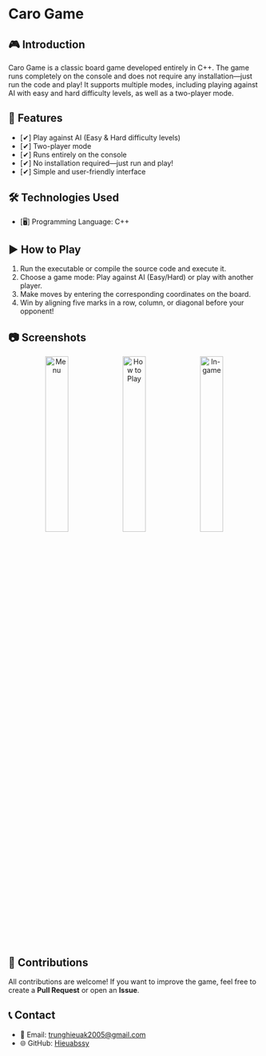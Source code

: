 # Caro Game

## 🎮 Introduction
Caro Game is a classic board game developed entirely in C++. The game runs completely on the console and does not require any installation—just run the code and play! It supports multiple modes, including playing against AI with easy and hard difficulty levels, as well as a two-player mode.

## 🚀 Features
- [✔] Play against AI (Easy & Hard difficulty levels)
- [✔] Two-player mode
- [✔] Runs entirely on the console
- [✔] No installation required—just run and play!
- [✔] Simple and user-friendly interface

## 🛠 Technologies Used
- [🖥] Programming Language: C++

## ▶️ How to Play
1. Run the executable or compile the source code and execute it.
2. Choose a game mode: Play against AI (Easy/Hard) or play with another player.
3. Make moves by entering the corresponding coordinates on the board.
4. Win by aligning five marks in a row, column, or diagonal before your opponent!

## 📷 Screenshots
<p align="center">
  <img src="![Screenshot 2025-03-11 181558](https://github.com/user-attachments/assets/866629ed-9fa3-4f77-851d-024dc8f10efb)
" alt="Menu" width="30%"> 
  <img src="![Screenshot 2025-03-11 181915](https://github.com/user-attachments/assets/10232596-a17d-41cd-8a91-601f55274daa)
" alt="How to Play" width="30%"> 
  <img src="![Screenshot 2025-03-11 182250](https://github.com/user-attachments/assets/bf302b70-4445-4603-b1d9-0326adf11a18)
" alt="In-game" width="30%">
</p>


## 🤝 Contributions
All contributions are welcome! If you want to improve the game, feel free to create a **Pull Request** or open an **Issue**.


## 📞 Contact
- 📧 Email: trunghieuak2005@gmail.com
- 🌐 GitHub: [Hieuabssy](https://github.com/Hieuabssy?tab=repositories)

